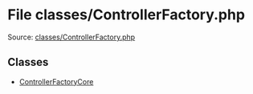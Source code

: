 File classes/ControllerFactory.php
=========

Source: [classes/ControllerFactory.php](https://github.com/PrestaShop/PrestaShop/blob/1.5.0.9/classes/ControllerFactory.php)


Classes
-------

* [ControllerFactoryCore](class.ControllerFactoryCore.md)


